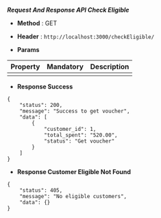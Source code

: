 ***Request And Response API Check Eligible***

- **Method** : GET

- **Header** : ```http://localhost:3000/checkEligible/```

- **Params** 

| Property | Mandatory | Description |
| ----------- | ----------- | ----------- |
|  |  | |


- **Response Success**

```
{
    "status": 200,
    "message": "Success to get voucher",
    "data": [
        {
            "customer_id": 1,
            "total_spent": "520.00",
            "status": "Get voucher"
        }
    ]
}
```

- **Response Customer Eligible Not Found**

```
{
    "status": 405,
    "message": "No eligible customers",
    "data": {}
}
```